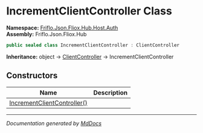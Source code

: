 ﻿<!--  
  <auto-generated>   
    The contents of this file were generated by a tool.  
    Changes to this file may be list if the file is regenerated  
  </auto-generated>   
-->

# IncrementClientController Class

**Namespace:** [Friflo.Json.Fliox.Hub.Host.Auth](../index.md)  
**Assembly:** Friflo.Json.Fliox.Hub

```csharp
public sealed class IncrementClientController : ClientController
```

**Inheritance:** object → [ClientController](../ClientController/index.md) → IncrementClientController

## Constructors

| Name                                                 | Description |
| ---------------------------------------------------- | ----------- |
| [IncrementClientController()](constructors/index.md) |             |

___

*Documentation generated by [MdDocs](https://github.com/ap0llo/mddocs)*
